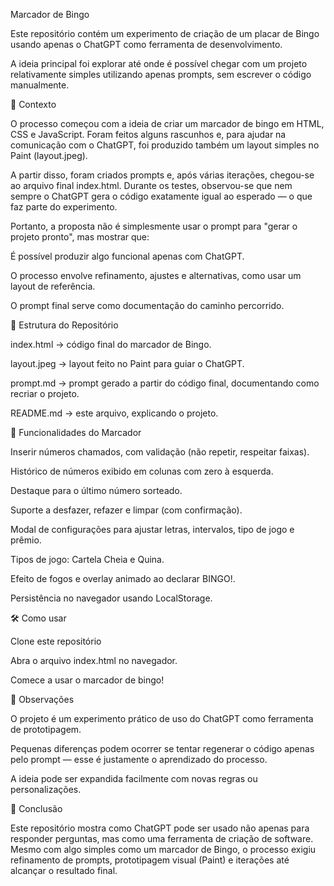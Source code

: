 Marcador de Bingo

Este repositório contém um experimento de criação de um placar de Bingo usando apenas o ChatGPT como ferramenta de desenvolvimento.

A ideia principal foi explorar até onde é possível chegar com um projeto relativamente simples utilizando apenas prompts, sem escrever o código manualmente.

📖 Contexto

O processo começou com a ideia de criar um marcador de bingo em HTML, CSS e JavaScript.
Foram feitos alguns rascunhos e, para ajudar na comunicação com o ChatGPT, foi produzido também um layout simples no Paint (layout.jpeg).

A partir disso, foram criados prompts e, após várias iterações, chegou-se ao arquivo final index.html.
Durante os testes, observou-se que nem sempre o ChatGPT gera o código exatamente igual ao esperado — o que faz parte do experimento.

Portanto, a proposta não é simplesmente usar o prompt para "gerar o projeto pronto", mas mostrar que:

É possível produzir algo funcional apenas com ChatGPT.

O processo envolve refinamento, ajustes e alternativas, como usar um layout de referência.

O prompt final serve como documentação do caminho percorrido.

📂 Estrutura do Repositório

index.html → código final do marcador de Bingo.

layout.jpeg → layout feito no Paint para guiar o ChatGPT.

prompt.md → prompt gerado a partir do código final, documentando como recriar o projeto.

README.md → este arquivo, explicando o projeto.

🧩 Funcionalidades do Marcador

Inserir números chamados, com validação (não repetir, respeitar faixas).

Histórico de números exibido em colunas com zero à esquerda.

Destaque para o último número sorteado.

Suporte a desfazer, refazer e limpar (com confirmação).

Modal de configurações para ajustar letras, intervalos, tipo de jogo e prêmio.

Tipos de jogo: Cartela Cheia e Quina.

Efeito de fogos e overlay animado ao declarar BINGO!.

Persistência no navegador usando LocalStorage.

🛠️ Como usar

Clone este repositório

Abra o arquivo index.html no navegador.

Comece a usar o marcador de bingo!

📌 Observações

O projeto é um experimento prático de uso do ChatGPT como ferramenta de prototipagem.

Pequenas diferenças podem ocorrer se tentar regenerar o código apenas pelo prompt — esse é justamente o aprendizado do processo.

A ideia pode ser expandida facilmente com novas regras ou personalizações.

🎯 Conclusão

Este repositório mostra como ChatGPT pode ser usado não apenas para responder perguntas, mas como uma ferramenta de criação de software.
Mesmo com algo simples como um marcador de Bingo, o processo exigiu refinamento de prompts, prototipagem visual (Paint) e iterações até alcançar o resultado final.
